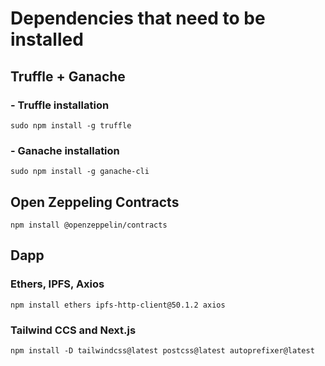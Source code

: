 # Dependencies that need to be installed
## Truffle + Ganache
### - Truffle installation
`sudo npm install -g truffle`
### - Ganache installation
`sudo npm install -g ganache-cli`
## Open Zeppeling Contracts
`npm install @openzeppelin/contracts`

## Dapp
### Ethers, IPFS, Axios
`npm install ethers ipfs-http-client@50.1.2 axios`
### Tailwind CCS and Next.js
`npm install -D tailwindcss@latest postcss@latest autoprefixer@latest`
